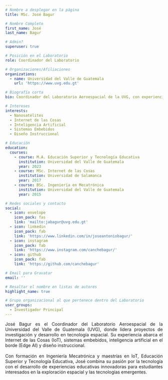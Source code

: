 ```yaml
---
# Nombre a desplegar en la página
title: MSc. José Bagur

# Nombre Completo
first_name: José 
last_name: Bagur

# Admin?
superuser: true

# Posición en el Laboratorio
role: Coordinador del Laboratorio

# Organizaciones/Afiliaciones
organizations:
  - name: Universidad del Valle de Guatemala 
    url: 'https://www.uvg.edu.gt'

# Biografía corta
bio: Coordinador del Laboratorio Aeroespacial de la UVG, con experiencia en IoT, inteligencia artificial, sistemas embebidos y tecnología educativa.

# Intereses 
interests:
  - Nanosatélites
  - Internet de las Cosas
  - Inteligencia Artificial
  - Sistemas Embebidos
  - Diseño Instruccional

# Educación
education:
  courses:
    - course: M.A. Educación Superior y Tecnología Educativa
      institution: Universidad del Valle de Guatemala
      year: 2023
    - course: MSc. Internet de las Cosas
      institution: Universidad de Salamanca
      year: 2017
    - course: BSc. Ingeniería en Mecatrónica
      institution: Universidad del Valle de Guatemala
      year: 2015  

# Redes sociales y contacto
social:
  - icon: envelope
    icon_pack: fas
    link: 'mailto:jabagur@uvg.edu.gt'
  - icon: linkedin
    icon_pack: fab
    link: 'https://www.linkedin.com/in/joseantoniobagur/'
  - icon: instagram
    icon_pack: fab
    link: 'https://www.instagram.com/canchebagur/'
  - icon: github
    icon_pack: fab
    link: 'https://github.com/canchebagur'

# Email para Gravatar
email: ''

# Resaltar el nombre en listas de autores
highlight_name: true

# Grupo organizacional al que pertenece dentro del Laboratorio
user_groups:
  - Investigador Principal
---
```


<div style="text-align: justify;">
José Bagur es el Coordinador del Laboratorio Aeroespacial de la Universidad del Valle de Guatemala (UVG), donde lidera proyectos de investigación y desarrollo en tecnología espacial. Su experiencia abarca el Internet de las Cosas (IoT), sistemas embebidos, inteligencia artificial en el borde (Edge AI) y diseño instruccional.
<br><br>
Con formación en Ingeniería Mecatrónica y maestrías en IoT, Educación Superior y Tecnología Educativa, José combina su pasión por la tecnología con el desarrollo de experiencias educativas innovadoras para estudiantes interesados en la exploración espacial y las tecnologías emergentes.
</div>